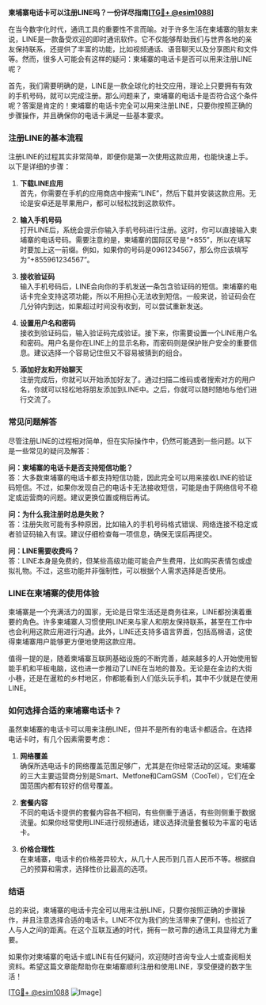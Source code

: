 **柬埔寨电话卡可以注册LINE吗？一份详尽指南[[TG💪+ @esim1088](https://t.me/s/esim1088)]**

在当今数字化时代，通讯工具的重要性不言而喻。对于许多生活在柬埔寨的朋友来说，LINE是一款备受欢迎的即时通讯软件。它不仅能够帮助我们与世界各地的亲友保持联系，还提供了丰富的功能，比如视频通话、语音聊天以及分享图片和文件等。然而，很多人可能会有这样的疑问：柬埔寨的电话卡是否可以用来注册LINE呢？

首先，我们需要明确的是，LINE是一款全球化的社交应用，理论上只要拥有有效的手机号码，就可以完成注册。那么问题来了，柬埔寨的电话卡是否符合这个条件呢？答案是肯定的！柬埔寨的电话卡完全可以用来注册LINE，只要你按照正确的步骤操作，并且确保你的电话卡满足一些基本要求。

### 注册LINE的基本流程

注册LINE的过程其实非常简单，即便你是第一次使用这款应用，也能快速上手。以下是详细的步骤：

1. **下载LINE应用**  
   首先，你需要在手机的应用商店中搜索“LINE”，然后下载并安装这款应用。无论是安卓还是苹果用户，都可以轻松找到这款软件。

2. **输入手机号码**  
   打开LINE后，系统会提示你输入手机号码进行注册。这时，你可以直接输入柬埔寨的电话号码。需要注意的是，柬埔寨的国际区号是“+855”，所以在填写时要加上这一前缀。例如，如果你的号码是0961234567，那么你应该填写为“+855961234567”。

3. **接收验证码**  
   输入手机号码后，LINE会向你的手机发送一条包含验证码的短信。柬埔寨的电话卡完全支持这项功能，所以不用担心无法收到短信。一般来说，验证码会在几分钟内到达，如果超过时间没有收到，可以尝试重新发送。

4. **设置用户名和密码**  
   接收到验证码后，输入验证码完成验证。接下来，你需要设置一个LINE用户名和密码。用户名是你在LINE上的显示名称，而密码则是保护账户安全的重要信息。建议选择一个容易记住但又不容易被猜到的组合。

5. **添加好友和开始聊天**  
   注册完成后，你就可以开始添加好友了。通过扫描二维码或者搜索对方的用户名，你就可以轻松地将朋友添加到LINE中。之后，你就可以随时随地与他们进行交流了。

### 常见问题解答

尽管注册LINE的过程相对简单，但在实际操作中，仍然可能遇到一些问题。以下是一些常见的疑问及解答：

**问：柬埔寨的电话卡是否支持短信功能？**  
答：大多数柬埔寨的电话卡都支持短信功能，因此完全可以用来接收LINE的验证码短信。不过，如果你发现自己的电话卡无法接收短信，可能是由于网络信号不稳定或运营商的问题。建议更换位置或稍后再试。

**问：为什么我注册时总是失败？**  
答：注册失败可能有多种原因，比如输入的手机号码格式错误、网络连接不稳定或者验证码输入有误。建议仔细检查每一项信息，确保无误后再提交。

**问：LINE需要收费吗？**  
答：LINE本身是免费的，但某些高级功能可能会产生费用，比如购买表情包或虚拟礼物。不过，这些功能并非强制性，可以根据个人需求选择是否使用。

### LINE在柬埔寨的使用体验

柬埔寨是一个充满活力的国家，无论是日常生活还是商务往来，LINE都扮演着重要的角色。许多柬埔寨人习惯使用LINE来与家人和朋友保持联系，甚至在工作中也会利用这款应用进行沟通。此外，LINE还支持多语言界面，包括高棉语，这使得柬埔寨用户能够更方便地使用这款应用。

值得一提的是，随着柬埔寨互联网基础设施的不断完善，越来越多的人开始使用智能手机和平板电脑，这也进一步推动了LINE在当地的普及。无论是在金边的大街小巷，还是在暹粒的乡村地区，你都能看到人们低头玩手机，其中不少就是在使用LINE。

### 如何选择合适的柬埔寨电话卡？

虽然柬埔寨的电话卡可以用来注册LINE，但并不是所有的电话卡都适合。在选择电话卡时，有几个因素需要考虑：

1. **网络覆盖**  
   确保所选电话卡的网络覆盖范围足够广，尤其是在你经常活动的区域。柬埔寨的三大主要运营商分别是Smart、Metfone和CamGSM（CooTel），它们在全国范围内都有较好的信号覆盖。

2. **套餐内容**  
   不同的电话卡提供的套餐内容各不相同，有些侧重于通话，有些则侧重于数据流量。如果你经常使用LINE进行视频通话，建议选择流量套餐较为丰富的电话卡。

3. **价格合理性**  
   在柬埔寨，电话卡的价格差异较大，从几十人民币到几百人民币不等。根据自己的预算和需求，选择性价比最高的选项。

### 结语

总的来说，柬埔寨的电话卡完全可以用来注册LINE，只要你按照正确的步骤操作，并且注意选择合适的电话卡。LINE不仅为我们的生活带来了便利，也拉近了人与人之间的距离。在这个互联互通的时代，拥有一款可靠的通讯工具显得尤为重要。

如果你对柬埔寨的电话卡或LINE有任何疑问，欢迎随时咨询专业人士或查阅相关资料。希望这篇文章能帮助你在柬埔寨顺利注册和使用LINE，享受便捷的数字生活！

[[TG💪+ @esim1088](https://t.me/s/esim1088) ![Image](https://i.postimg.cc/4NQfJmqS/Snipaste-2025-05-13-00-14-12.png)]